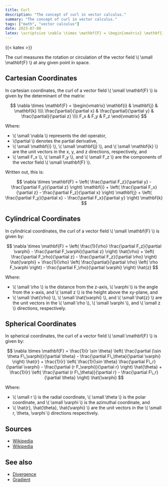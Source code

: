 ```yaml
---
title: Curl
description: "The concept of curl in vector calculus."
summary: "The concept of curl in vector calculus."
tags: ["math", "vector calculus"]
date: 2023-07-08
latex: \scriptsize \nabla \times \mathbf{F} = \begin{vmatrix} \mathbf{i} & \mathbf{j} & \mathbf{k} \\\\ \frac{\partial}{\partial x} & \frac{\partial}{\partial y} & \frac{\partial}{\partial z} \\\\ F_x & F_y & F_z \end{vmatrix}
---
```


{{< katex >}}

The curl measures the rotation or circulation of the vector field \\( \small \mathbf{F} \\) at any given point in space.

## Cartesian Coordinates
In cartesian coordinates, the curl of a vector field \\( \small \mathbf{F} \\) is given by the determinant of the matrix:

$$
\nabla \times \mathbf{F} = \begin{vmatrix} \mathbf{i} & \mathbf{j} & \mathbf{k} \\\\ \frac{\partial}{\partial x} & \frac{\partial}{\partial y} & \frac{\partial}{\partial z} \\\\ F_x & F_y & F_z \end{vmatrix}
$$

Where:
- \\( \small \nabla \\) represents the del operator,
- \\(\partial \\) denotes the partial derivative,
- \\( \small \mathbf{i} \\), \\( \small \mathbf{j} \\), and \\( \small \mathbf{k} \\) are the unit vectors in the x, y, and z directions, respectively, and
- \\( \small F_x \\), \\( \small F_y \\), and \\( \small F_z \\) are the components of the vector field \\( \small \mathbf{F} \\).

Written out, this is:

$$ \nabla \times \mathbf{F} = \left( \frac{\partial F_z}{\partial y} - \frac{\partial F_y}{\partial z} \right) \mathbf{i} + \left( \frac{\partial F_x}{\partial z} - \frac{\partial F_z}{\partial x} \right) \mathbf{j} + \left( \frac{\partial F_y}{\partial x} - \frac{\partial F_x}{\partial y} \right) \mathbf{k} $$



## Cylindrical Coordinates

In cylindrical coordinates, the curl of a vector field \\( \small \mathbf{F} \\) is given by:

$$
\nabla \times \mathbf{F} = \left( \frac{1}{\rho} \frac{\partial F_z}{\partial \varphi} - \frac{\partial F_\varphi}{\partial z} \right) \hat{\rho} + \left( \frac{\partial F_\rho}{\partial z} - \frac{\partial F_z}{\partial \rho} \right) \hat{\varphi} + \frac{1}{\rho} \left( \frac{\partial}{\partial \rho} \left( \rho F_\varphi \right) - \frac{\partial F_\rho}{\partial \varphi} \right) \hat{z}
$$

Where:
- \\( \small \rho \\) is the distance from the z-axis, \\( \varphi \\) is the angle from the x-axis, and \\( \small z \\) is the height above the xy-plane, and
- \\( \small \hat{\rho} \\), \\( \small \hat{\varphi} \\), and \\( \small \hat{z} \\) are the unit vectors in the \\( \small \rho \\), \\( \small \varphi \\), and \\( \small z \\) directions, respectively.


## Spherical Coordinates

In spherical coordinates, the curl of a vector field \\( \small \mathbf{F} \\) is given by:

$$
\nabla \times \mathbf{F} = \frac{1}{r \sin \theta} \left( \frac{\partial (\sin \theta F\_\varphi)}{\partial \theta} - \frac{\partial F\_\theta}{\partial \varphi} \right) \hat{r} + \frac{1}{r} \left( \frac{1}{\sin \theta} \frac{\partial F\_r}{\partial \varphi} - \frac{\partial (r F_\varphi)}{\partial r} \right) \hat{\theta} + \frac{1}{r} \left( \frac{\partial (r F\_\theta)}{\partial r} - \frac{\partial F\_r}{\partial \theta} \right) \hat{\varphi}
$$

Where:
- \\( \small r \\) is the radial coordinate, \\( \small \theta \\) is the polar coordinate, and \\( \small \varphi \\) is the azimuthal coordinate, and
- \\( \hat{r}, \hat{\theta}, \hat{\varphi} \\) are the unit vectors in the \\( \small r, \theta, \varphi \\) directions respectively.

## Sources
- [Wikipedia](https://en.wikipedia.org/wiki/Curl_(mathematics))
- [Wikipedia](https://en.wikipedia.org/wiki/Del_in_cylindrical_and_spherical_coordinates)

## See also
- [Divergence](/formulas/divergence/)
- [Gradient](/formulas/gradient/)